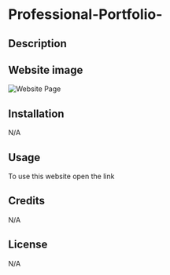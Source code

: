 # Professional-Portfolio-

## Description


## Website image

![Website Page](https://github.com/Dantas11/Professional-Portfolio-/blob/main/Assets/Images/portfolioimage.png)



## Installation

N/A

## Usage

To use this website open the link 

## Credits

N/A

## License

N/A
